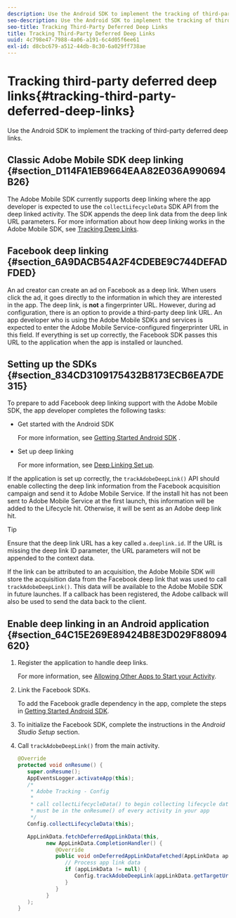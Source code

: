 ```yaml
---
description: Use the Android SDK to implement the tracking of third-party deferred deep links.
seo-description: Use the Android SDK to implement the tracking of third-party deferred deep links.
seo-title: Tracking Third-Party Deferred Deep Links
title: Tracking Third-Party Deferred Deep Links
uuid: 4c798e47-7988-4a06-a191-6c4d05f6ee61
exl-id: d8cbc679-a512-44db-8c30-6a029ff738ae
---
```

# Tracking third-party deferred deep links{#tracking-third-party-deferred-deep-links}

Use the Android SDK to implement the tracking of third-party deferred deep links.

## Classic Adobe Mobile SDK deep linking {#section_D114FA1EB9664EAA82E036A990694B26}

The Adobe Mobile SDK currently supports deep linking where the app developer is expected to use the `collectLifecycleData` SDK API from the deep linked activity. The SDK appends the deep link data from the deep link URL parameters. For more information about how deep linking works in the Adobe Mobile SDK, see [Tracking Deep Links](/help/android/acquisition-main/tracking-deep-links/tracking-deep-links.md).

## Facebook deep linking {#section_6A9DACB54A2F4CDEBE9C744DEFADFDED}

An ad creator can create an ad on Facebook as a deep link. When users click the ad, it goes directly to the information in which they are interested in the app. The deep link, is **not** a fingerprinter URL. However, during ad configuration, there is an option to provide a third-party deep link URL. An app developer who is using the Adobe Mobile SDKs and services is expected to enter the Adobe Mobile Service-configured fingerprinter URL in this field. If everything is set up correctly, the Facebook SDK passes this URL to the application when the app is installed or launched.

## Setting up the SDKs {#section_834CD3109175432B8173ECB6EA7DE315}

To prepare to add Facebook deep linking support with the Adobe Mobile SDK, the app developer completes the following tasks:

* Get started with the Android SDK

  For more information, see [Getting Started Android SDK](https://developers.facebook.com/docs/android/getting-started) .

* Set up deep linking

  For more information, see [Deep Linking Set up](https://developers.facebook.com/docs/app-ads/deep-linking#os).

If the application is set up correctly, the `trackAdobeDeepLink()` API should enable collecting the deep link information from the Facebook acquisition campaign and send it to Adobe Mobile Service. If the install hit has not been sent to Adobe Mobile Service at the first launch, this information will be added to the Lifecycle hit. Otherwise, it will be sent as an Adobe deep link hit.

>[!TIP]
>
>Ensure that the deep link URL has a key called `a.deeplink.id`. If the URL is missing the deep link ID parameter, the URL parameters will not be appended to the context data.

If the link can be attributed to an acquisition, the Adobe Mobile SDK will store the acquisition data from the Facebook deep link that was used to call `trackAdobeDeepLink()`. This data will be available to the Adobe Mobile SDK in future launches. If a callback has been registered, the Adobe callback will also be used to send the data back to the client.

## Enable deep linking in an Android application {#section_64C15E269E89424B8E3D029F88094620}

1. Register the application to handle deep links.

   For more information, see [Allowing Other Apps to Start your Activity](https://developer.android.com/training/basics/intents/filters.html). 

1. Link the Facebook SDKs.

   To add the Facebook gradle dependency in the app, complete the steps in [Getting Started Android SDK](https://developers.facebook.com/docs/android/getting-started). 

1. To initialize the Facebook SDK, complete the instructions in the *Android Studio Setup* section. 
1. Call `trackAdobeDeepLink()` from the main activity.

   ```java
   @Override 
   protected void onResume() { 
      super.onResume(); 
      AppEventsLogger.activateApp(this); 
      /* 
       * Adobe Tracking - Config 
       * 
       * call collectLifecycleData() to begin collecting lifecycle data 
       * must be in the onResume() of every activity in your app 
       */ 
      Config.collectLifecycleData(this);

      AppLinkData.fetchDeferredAppLinkData(this, 
            new AppLinkData.CompletionHandler() { 
               @Override 
               public void onDeferredAppLinkDataFetched(AppLinkData appLinkData) { 
                  // Process app link data 
                  if (appLinkData != null) { 
                     Config.trackAdobeDeepLink(appLinkData.getTargetUri()); 
                  } 
               } 
            } 
      ); 
   }
   ```
